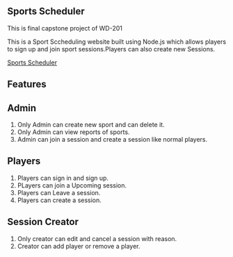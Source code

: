 ## Sports Scheduler

This is final capstone project of WD-201 

This is a Sport Sccheduling website built using Node.js which allows players to sign up and join sport sessions.Players can also create new Sessions.

[Sports Scheduler]([https://pages.github.com/](https://wd-sports-scheduler.onrender.com/))

## Features

## Admin
1. Only Admin can create new sport and can delete it.
2. Only Admin can view reports of sports.
3. Admin can join a session and create a session like normal players.

## Players
1. Players can sign in and sign up.
2. PLayers can join a Upcoming session.
3. Players can Leave a session.
4. Players can create a session.

## Session Creator
1. Only creator can edit and cancel a session with reason.
2. Creator can add player or remove a player.
